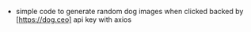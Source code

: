 - simple code to generate random dog images when clicked backed by [https://dog.ceo] api key with axios
